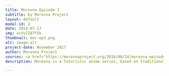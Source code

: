 ```yaml
---
title: Morevna Episode 3
subtitle: by Morevna Project
layout: default
modal-id: 2
date: 2014-07-17
img: ecVv2IB7f5k
thumbnail: mor-ep3.png
alt: image-alt
project-date: November 2017
author: Morevna Project
sources: <a href="https://morevnaproject.org/2016/08/24/morevna-episode-3-sources-released/"> Morevna Episode 3 </a>
description: Morevna is a futuristic anime series, based on traditional Russian fairy-tale. In this episode the beautiful princess Marya Morevna leaves to a biker meeting. Her beloved one Ivan Tsarevitch stays in her mansion alone, just to discover dark secrets right under his foots...

---
```

